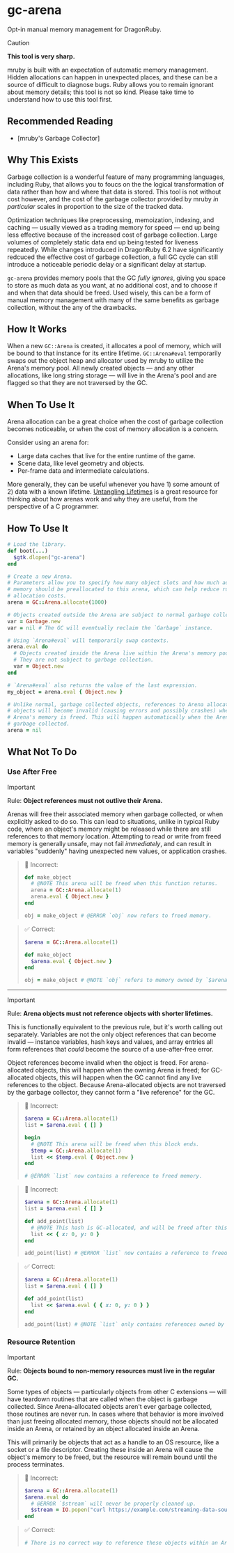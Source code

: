 # gc-arena

Opt-in manual memory management for DragonRuby.

> [!CAUTION]
> **This tool is very sharp.**
>
> mruby is built with an expectation of automatic memory management. Hidden
> allocations can happen in unexpected places, and these can be a source of
> difficult to diagnose bugs. Ruby allows you to remain ignorant about memory
> details; this tool is not so kind. Please take time to understand how to use
> this tool first.

## Recommended Reading
* [mruby's Garbage Collector]

## Why This Exists
Garbage collection is a wonderful feature of many programming languages,
including Ruby, that allows you to foucs on the the logical transformation of
data rather than how and where that data is stored. This tool is not without
cost however, and the cost of the garbage collector provided by mruby *in
particular* scales in proportion to the size of the tracked data.

Optimization techniques like preprocessing, memoization, indexing, and caching
— usually viewed as a trading memory for speed — end up being less effective
because of the increased cost of garbage collection. Large volumes of completely
static data end up being tested for liveness repeatedly. While changes
introduced in DragonRuby 6.2 have significantly redcuced the effective cost of
garbage collection, a full GC cycle can still introduce a noticeable periodic
delay or a significant delay at startup.

`gc-arena` provides memory pools that the GC _fully ignores_, giving you space
to store as much data as you want, at no additional cost, and to choose if and
when that data should be freed. Used wisely, this can be a form of manual memory
management with many of the same benefits as garbage collection, without the any
of the drawbacks.

## How It Works
When a new `GC::Arena` is created, it allocates a pool of memory, which will be
bound to that instance for its entire lifetime. `GC::Arena#eval` temporarily
swaps out the object heap and allocator used by mruby to utilize the Arena's
memory pool. All newly created objects — and any other allocations, like long
string storage — will live in the Arena's pool and are flagged so that they are
not traversed by the GC.

## When To Use It
Arena allocation can be a great choice when the cost of garbage collection
becomes noticeable, or when the cost of memory allocation is a concern.

Consider using an arena for:
* Large data caches that live for the entire runtime of the game.
* Scene data, like level geometry and objects.
* Per-frame data and intermediate calculations.

More generally, they can be useful whenever you have 1) some amount of 2) data
with a known lifetime. [Untangling Lifetimes] is a great resource for thinking
about how arenas work and why they are useful, from the perspective of a C
programmer.

## How To Use It

``` ruby
# Load the library.
def boot(...)
  $gtk.dlopen("gc-arena")
end

# Create a new Arena.
# Parameters allow you to specify how many object slots and how much additional
# memory should be preallocated to this arena, which can help reduce runtime
# allocation costs.
arena = GC::Arena.allocate(1000)

# Objects created outside the Arena are subject to normal garbage collection.
var = Garbage.new
var = nil # The GC will eventually reclaim the `Garbage` instance.

# Using `Arena#eval` will temporarily swap contexts.
arena.eval do
  # Objects created inside the Arena live within the Arena's memory pool.
  # They are not subject to garbage collection.
  var = Object.new
end

# `Arena#eval` also returns the value of the last expression.
my_object = arena.eval { Object.new }

# Unlike normal, garbage collected objects, references to Arena allocated
# objects will become invalid (causing errors and possibly crashes) when the
# Arena's memory is freed. This will happen automatically when the Arena is
# garbage collected.
arena = nil
```

## What Not To Do

### Use After Free
> [!IMPORTANT]
>  Rule: **Object references must not outlive their Arena.**

Arenas will free their associated memory when garbage collected, or when
explicitly asked to do so. This can lead to situations, unlike in typical Ruby
code, where an object's memory might be released while there are still
references to that memory location. Attempting to read or write from freed
memory is generally unsafe, may not fail *immediately*, and can result in
variables "suddenly" having unexpected new values, or application crashes.

> :no_entry_sign: Incorrect:
>
> ``` ruby
> def make_object
>   # @NOTE This arena will be freed when this function returns.
>   arena = GC::Arena.allocate(1)
>   arena.eval { Object.new }
> end
>
> obj = make_object # @ERROR `obj` now refers to freed memory.
>```

> :white_check_mark: Correct:
>
> ``` ruby
> $arena = GC::Arena.allocate(1)
>
> def make_object
>   $arena.eval { Object.new }
> end
>
> obj = make_object # @NOTE `obj` refers to memory owned by `$arena`.
> ```

---

> [!IMPORTANT]
>  Rule: **Arena objects must not reference objects with shorter lifetimes.**

This is functionally equivalent to the previous rule, but it's worth calling out
separately. Variables are not the only object references that can become invalid
— instance variables, hash keys and values, and array entries all form
references that *could* become the source of a use-after-free error.

Object references become invalid when the object is freed. For arena-allocated
objects, this will happen when the owning Arena is freed; for GC-allocated
objects, this will happen when the GC cannot find any live references to the
object. Because Arena-allocated objects are not traversed by the garbage
collector, they cannot form a "live reference" for the GC.

> :no_entry_sign: Incorrect:
>
> ``` ruby
> $arena = GC::Arena.allocate(1)
> list = $arena.eval { [] }
>
> begin
>   # @NOTE This arena will be freed when this block ends.
>   $temp = GC::Arena.allocate(1)
>   list << $temp.eval { Object.new }
> end
>
> # @ERROR `list` now contains a reference to freed memory.
>```

> :no_entry_sign: Incorrect:
>
> ``` ruby
> $arena = GC::Arena.allocate(1)
> list = $arena.eval { [] }
>
> def add_point(list)
>   # @NOTE This hash is GC-allocated, and will be freed after this method call.
>   list << { x: 0, y: 0 }
> end
>
> add_point(list) # @ERROR `list` now contains a reference to freed memory.
>```

> :white_check_mark: Correct:
>
> ``` ruby
> $arena = GC::Arena.allocate(1)
> list = $arena.eval { [] }
>
> def add_point(list)
>   list << $arena.eval { { x: 0, y: 0 } }
> end
>
> add_point(list) # @NOTE `list` only contains references owned by `$arena`.
> ```

### Resource Retention
> [!IMPORTANT]
>  Rule: **Objects bound to non-memory resources must live in the regular GC.**

Some types of objects — particularly objects from other C extensions — will have
teardown routines that are called when the object is garbage collected. Since
Arena-allocated objects aren't ever garbage collected, those routines are never
run. In cases where that behavior is more involved than just freeing allocated
memory, those objects should not be allocated inside an Arena, or retained by an
object allocated inside an Arena.

This will primarily be objects that act as a handle to an OS resource, like a
socket or a file descriptor. Creating these inside an Arena will cause the
object's memory to be freed, but the resource will remain bound until the
process terminates.

> :no_entry_sign: Incorrect:
>
> ``` ruby
> $arena = GC::Arena.allocate(1)
> $arena.eval do
>   # @ERROR `$stream` will never be properly cleaned up.
>   $stream = IO.popen("curl https://example.com/streaming-data-source")
> end
> ```

> :white_check_mark: Correct:
>
> ``` ruby
> # There is no correct way to reference these objects within an Arena.
> ```

[Untangling Lifetimes]:
    https://www.rfleury.com/p/untangling-lifetimes-the-arena-allocator
